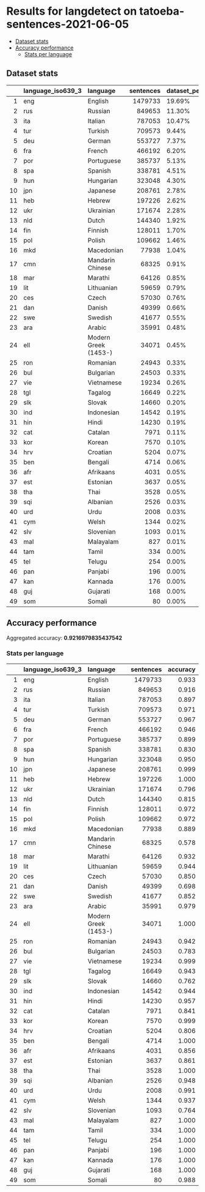# Results for langdetect on tatoeba-sentences-2021-06-05

- [Dataset stats](#dataset-stats)
- [Accuracy performance](#accuracy-performance)
  - [Stats per language](#stats-per-language)

## Dataset stats
|    | language_iso639_3   | language             |   sentences | dataset_percentage   |   mean_len |
|---:|:--------------------|:---------------------|------------:|:---------------------|-----------:|
|  1 | eng                 | English              |     1479733 | 19.69%               |    39.3277 |
|  2 | rus                 | Russian              |      849653 | 11.30%               |    33.4655 |
|  3 | ita                 | Italian              |      787053 | 10.47%               |    33.4897 |
|  4 | tur                 | Turkish              |      709573 | 9.44%                |    34.7355 |
|  5 | deu                 | German               |      553727 | 7.37%                |    47.4774 |
|  6 | fra                 | French               |      466192 | 6.20%                |    41.3866 |
|  7 | por                 | Portuguese           |      385737 | 5.13%                |    38.2929 |
|  8 | spa                 | Spanish              |      338781 | 4.51%                |    38.8894 |
|  9 | hun                 | Hungarian            |      323048 | 4.30%                |    34.0299 |
| 10 | jpn                 | Japanese             |      208761 | 2.78%                |    18.2659 |
| 11 | heb                 | Hebrew               |      197226 | 2.62%                |    25.5678 |
| 12 | ukr                 | Ukrainian            |      171674 | 2.28%                |    27.8153 |
| 13 | nld                 | Dutch                |      144340 | 1.92%                |    34.7853 |
| 14 | fin                 | Finnish              |      128011 | 1.70%                |    35.7946 |
| 15 | pol                 | Polish               |      109662 | 1.46%                |    33.2333 |
| 16 | mkd                 | Macedonian           |       77938 | 1.04%                |    27.3793 |
| 17 | cmn                 | Mandarin Chinese     |       68325 | 0.91%                |    11.4165 |
| 18 | mar                 | Marathi              |       64126 | 0.85%                |    27.587  |
| 19 | lit                 | Lithuanian           |       59659 | 0.79%                |    30.1439 |
| 20 | ces                 | Czech                |       57030 | 0.76%                |    28.3683 |
| 21 | dan                 | Danish               |       49399 | 0.66%                |    33.7159 |
| 22 | swe                 | Swedish              |       41677 | 0.55%                |    30.1428 |
| 23 | ara                 | Arabic               |       35991 | 0.48%                |    26.7817 |
| 24 | ell                 | Modern Greek (1453-) |       34071 | 0.45%                |    30.3915 |
| 25 | ron                 | Romanian             |       24943 | 0.33%                |    34.4097 |
| 26 | bul                 | Bulgarian            |       24503 | 0.33%                |    31.7201 |
| 27 | vie                 | Vietnamese           |       19234 | 0.26%                |    38.7891 |
| 28 | tgl                 | Tagalog              |       16649 | 0.22%                |    36.8098 |
| 29 | slk                 | Slovak               |       14660 | 0.20%                |    25.7422 |
| 30 | ind                 | Indonesian           |       14542 | 0.19%                |    37.4785 |
| 31 | hin                 | Hindi                |       14230 | 0.19%                |    27.6058 |
| 32 | cat                 | Catalan              |        7971 | 0.11%                |    37.334  |
| 33 | kor                 | Korean               |        7570 | 0.10%                |    16.8085 |
| 34 | hrv                 | Croatian             |        5204 | 0.07%                |    30.058  |
| 35 | ben                 | Bengali              |        4714 | 0.06%                |    23.7809 |
| 36 | afr                 | Afrikaans            |        4031 | 0.05%                |    29.676  |
| 37 | est                 | Estonian             |        3637 | 0.05%                |    27.6646 |
| 38 | tha                 | Thai                 |        3528 | 0.05%                |    20.5697 |
| 39 | sqi                 | Albanian             |        2526 | 0.03%                |    32.2743 |
| 40 | urd                 | Urdu                 |        2008 | 0.03%                |    30.7495 |
| 41 | cym                 | Welsh                |        1344 | 0.02%                |    29.3058 |
| 42 | slv                 | Slovenian            |        1093 | 0.01%                |    28.4282 |
| 43 | mal                 | Malayalam            |         827 | 0.01%                |    36.8222 |
| 44 | tam                 | Tamil                |         334 | 0.00%                |    35.2784 |
| 45 | tel                 | Telugu               |         254 | 0.00%                |    28.0157 |
| 46 | pan                 | Panjabi              |         196 | 0.00%                |    32.8622 |
| 47 | kan                 | Kannada              |         176 | 0.00%                |    35.3636 |
| 48 | guj                 | Gujarati             |         168 | 0.00%                |    24.244  |
| 49 | som                 | Somali               |          80 | 0.00%                |    30.025  |

## Accuracy performance
Aggregated accuracy: **0.9216979835437542**

### Stats per language
|    | language_iso639_3   | language             |   sentences |   accuracy |
|---:|:--------------------|:---------------------|------------:|-----------:|
|  1 | eng                 | English              |     1479733 |      0.933 |
|  2 | rus                 | Russian              |      849653 |      0.916 |
|  3 | ita                 | Italian              |      787053 |      0.897 |
|  4 | tur                 | Turkish              |      709573 |      0.971 |
|  5 | deu                 | German               |      553727 |      0.967 |
|  6 | fra                 | French               |      466192 |      0.946 |
|  7 | por                 | Portuguese           |      385737 |      0.899 |
|  8 | spa                 | Spanish              |      338781 |      0.830 |
|  9 | hun                 | Hungarian            |      323048 |      0.950 |
| 10 | jpn                 | Japanese             |      208761 |      0.999 |
| 11 | heb                 | Hebrew               |      197226 |      1.000 |
| 12 | ukr                 | Ukrainian            |      171674 |      0.796 |
| 13 | nld                 | Dutch                |      144340 |      0.815 |
| 14 | fin                 | Finnish              |      128011 |      0.972 |
| 15 | pol                 | Polish               |      109662 |      0.972 |
| 16 | mkd                 | Macedonian           |       77938 |      0.889 |
| 17 | cmn                 | Mandarin Chinese     |       68325 |      0.578 |
| 18 | mar                 | Marathi              |       64126 |      0.932 |
| 19 | lit                 | Lithuanian           |       59659 |      0.944 |
| 20 | ces                 | Czech                |       57030 |      0.850 |
| 21 | dan                 | Danish               |       49399 |      0.698 |
| 22 | swe                 | Swedish              |       41677 |      0.852 |
| 23 | ara                 | Arabic               |       35991 |      0.979 |
| 24 | ell                 | Modern Greek (1453-) |       34071 |      1.000 |
| 25 | ron                 | Romanian             |       24943 |      0.942 |
| 26 | bul                 | Bulgarian            |       24503 |      0.783 |
| 27 | vie                 | Vietnamese           |       19234 |      0.999 |
| 28 | tgl                 | Tagalog              |       16649 |      0.943 |
| 29 | slk                 | Slovak               |       14660 |      0.762 |
| 30 | ind                 | Indonesian           |       14542 |      0.944 |
| 31 | hin                 | Hindi                |       14230 |      0.957 |
| 32 | cat                 | Catalan              |        7971 |      0.841 |
| 33 | kor                 | Korean               |        7570 |      0.999 |
| 34 | hrv                 | Croatian             |        5204 |      0.806 |
| 35 | ben                 | Bengali              |        4714 |      1.000 |
| 36 | afr                 | Afrikaans            |        4031 |      0.856 |
| 37 | est                 | Estonian             |        3637 |      0.861 |
| 38 | tha                 | Thai                 |        3528 |      1.000 |
| 39 | sqi                 | Albanian             |        2526 |      0.948 |
| 40 | urd                 | Urdu                 |        2008 |      0.991 |
| 41 | cym                 | Welsh                |        1344 |      0.937 |
| 42 | slv                 | Slovenian            |        1093 |      0.764 |
| 43 | mal                 | Malayalam            |         827 |      1.000 |
| 44 | tam                 | Tamil                |         334 |      1.000 |
| 45 | tel                 | Telugu               |         254 |      1.000 |
| 46 | pan                 | Panjabi              |         196 |      1.000 |
| 47 | kan                 | Kannada              |         176 |      1.000 |
| 48 | guj                 | Gujarati             |         168 |      1.000 |
| 49 | som                 | Somali               |          80 |      0.988 |